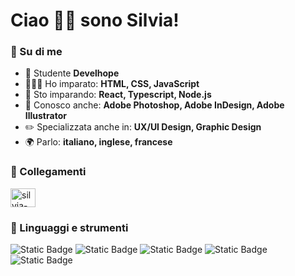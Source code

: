 <h1 align="left">Ciao 👋🏻 sono Silvia!</h1>

<h3 align="left">📝 Su di me</h3>

- 👾 Studente **Develhope**
- 👩🏻‍💻 Ho imparato: **HTML, CSS, JavaScript**
- 🌷 Sto imparando: **React, Typescript, Node.js**
- 💎 Conosco anche: **Adobe Photoshop, Adobe InDesign, Adobe Illustrator**
- ✏️ Specializzata anche in: **UX/UI Design, Graphic Design**
- 🌍 Parlo: **italiano, inglese, francese**

<h3 align="left">🚀 Collegamenti</h3>
<p align="left">
<a href="https://linkedin.com/in/silvia-baffi" target="blank"><img align="center" src="https://raw.githubusercontent.com/rahuldkjain/github-profile-readme-generator/master/src/images/icons/Social/linked-in-alt.svg" alt="silvia-baffi" height="30" width="40" /></a>
</p>

<h3 align="left">🔬 Linguaggi e strumenti</h3>
<p align="left"> <img alt="Static Badge" src="https://img.shields.io/badge/HTML-badge?style=flat-square&logo=html5&logoColor=white&logoSize=auto&color=%23E34F26"> <img alt="Static Badge" src="https://img.shields.io/badge/CSS-badge?style=flat-square&logo=css&logoColor=white&logoSize=auto&color=%23663399">
 <img alt="Static Badge" src="https://img.shields.io/badge/JavaScript-badge?style=flat-square&logo=javascript&logoColor=white&logoSize=auto&color=%23F7DF1E">
 <img alt="Static Badge" src="https://img.shields.io/badge/Git-badge?style=flat-square&logo=git&logoColor=white&logoSize=auto&color=%23000">
 <img alt="Static Badge" src="https://img.shields.io/badge/Figma-badge?style=flat-square&logo=figma&logoColor=white&color=%230098FF"> </p>
